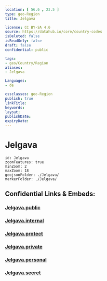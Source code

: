 ```yaml
---
location: [ 56.6 , 23.5 ] 
type: geo-Region
title: Jelgava

license: CC BY-SA 4.0
source: https://datahub.io/core/country-codes
isDeleted: false
isReadOnly: false
draft: false
confidential: public

tags:
- geo/Country/Region
aliases:
- Jelgava

Languages:
- de

cssclasses: geo-Region
publish: true
linkTitle: 
keywords: 
layout: 
publishDate: 
expiryDate: 
---
```


# Jelgava

```leaflet
id: Jelgava
zoomFeatures: true 
minZoom: 2 
maxZoom: 18
geojsonFolder: ./Jelgava/
markerFolder: ./Jelgava/
```


## Confidential Links & Embeds: 

### [Jelgava.public](/_public/\Earth\Continent\Europe\Europe~North\Latvia\Regions~Latvia\Zemgale\counties~ZemgaleJelgava.public.md) 

### [Jelgava.internal](/_internal/\Earth\Continent\Europe\Europe~North\Latvia\Regions~Latvia\Zemgale\counties~ZemgaleJelgava.internal.md) 

### [Jelgava.protect](/_protect/\Earth\Continent\Europe\Europe~North\Latvia\Regions~Latvia\Zemgale\counties~ZemgaleJelgava.protect.md) 

### [Jelgava.private](/_private/\Earth\Continent\Europe\Europe~North\Latvia\Regions~Latvia\Zemgale\counties~ZemgaleJelgava.private.md) 

### [Jelgava.personal](/_personal/\Earth\Continent\Europe\Europe~North\Latvia\Regions~Latvia\Zemgale\counties~ZemgaleJelgava.personal.md) 

### [Jelgava.secret](/_secret/\Earth\Continent\Europe\Europe~North\Latvia\Regions~Latvia\Zemgale\counties~ZemgaleJelgava.secret.md)

